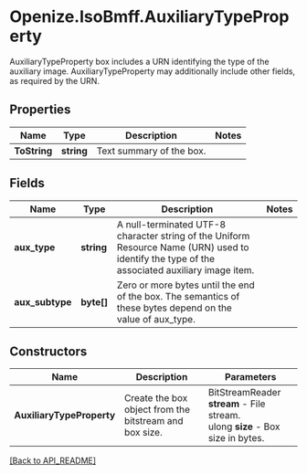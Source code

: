 # Openize.IsoBmff.AuxiliaryTypeProperty

AuxiliaryTypeProperty box includes a URN identifying the type of the auxiliary image.
AuxiliaryTypeProperty may additionally include other fields, as required by the URN.

## Properties

Name | Type | Description | Notes
------------ | ------------- | ------------- | -------------
**ToString** | **string** | Text summary of the box. | 

## Fields

Name | Type | Description | Notes
------------ | ------------- | ------------- | -------------
**aux_type** | **string** | A null-terminated UTF-8 character string of the Uniform Resource Name (URN) used to identify the type of the associated auxiliary image item. | 
**aux_subtype** | **byte[]** | Zero or more bytes until the end of the box. The semantics of these bytes depend on the value of aux_type. | 

## Constructors

Name | Description | Parameters
------------ | ------------- | ------------- 
**AuxiliaryTypeProperty** | Create the box object from the bitstream and box size. | BitStreamReader <b>stream</b> - File stream.<br />ulong <b>size</b> - Box size in bytes.

[[Back to API_README]](API_README.md)